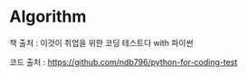 # Algorithm

책 출처 : 이것이 취업을 위한 코딩 테스트다 with 파이썬

코드 출처 : https://github.com/ndb796/python-for-coding-test